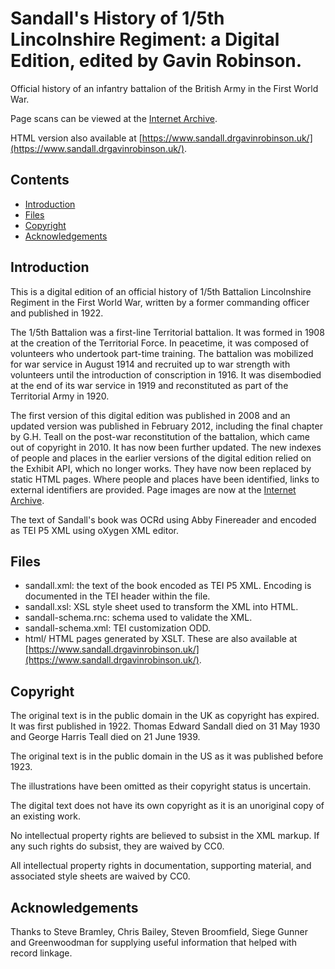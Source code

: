 # Sandall's History of 1/5th Lincolnshire Regiment: a Digital Edition, edited by Gavin Robinson.

Official history of an infantry battalion of the British Army in the First World War.

Page scans can be viewed at the [Internet Archive](https://archive.org/details/sandall5thlincs/mode/1up).

HTML version also available at [https://www.sandall.drgavinrobinson.uk/](https://www.sandall.drgavinrobinson.uk/).

## Contents

- [Introduction](#introduction)
- [Files](#files)
- [Copyright](#copyright)
- [Acknowledgements](#acknowledgements)

## Introduction

This is a digital edition of an official history of 1/5th Battalion Lincolnshire Regiment in the First World War, written by a former commanding officer and published in 1922.

The 1/5th Battalion was a first-line Territorial battalion. It was formed in 1908 at the creation of the Territorial Force. In peacetime, it was composed of volunteers who undertook part-time training. The battalion was mobilized for war service in August 1914 and recruited up to war strength with volunteers until the introduction of conscription in 1916. It was disembodied at the end of its war service in 1919 and reconstituted as part of the Territorial Army in 1920.

The first version of this digital edition was published in 2008 and an updated version was published in February 2012, including the final chapter by G.H. Teall on the post-war reconstitution of the battalion, which came out of copyright in 2010. It has now been further updated. The new indexes of people and places in the earlier versions of the digital edition relied on the Exhibit API, which no longer works. They have now been replaced by static HTML pages. Where people and places have been identified, links to external identifiers are provided. Page images are now at the [Internet Archive](https://archive.org/details/sandall5thlincs/mode/1up).

The text of Sandall's book was OCRd using Abby Finereader and encoded as TEI P5 XML using oXygen XML editor.

## Files

- sandall.xml: the text of the book encoded as TEI P5 XML. Encoding is documented in the TEI header within the file.
- sandall.xsl: XSL style sheet used to transform the XML into HTML.
- sandall-schema.rnc: schema used to validate the XML.
- sandall-schema.xml: TEI customization ODD.
- html/ HTML pages generated by XSLT. These are also available at [https://www.sandall.drgavinrobinson.uk/](https://www.sandall.drgavinrobinson.uk/).

## Copyright

The original text is in the public domain in the UK as copyright has expired. It was first published in 1922. Thomas Edward Sandall died on 31 May 1930 and George Harris Teall died on 21 June 1939.

The original text is in the public domain in the US as it was published before 1923.

The illustrations have been omitted as their copyright status is uncertain.

The digital text does not have its own copyright as it is an unoriginal copy of an existing work.

No intellectual property rights are believed to subsist in the XML markup. If any such rights do subsist, they are waived by CC0.

All intellectual property rights in documentation, supporting material, and associated style sheets are waived by CC0.

## Acknowledgements

Thanks to Steve Bramley, Chris Bailey, Steven Broomfield, Siege Gunner and Greenwoodman for supplying useful information that helped with record linkage.
